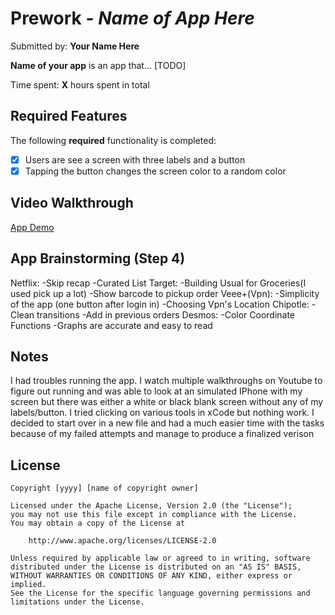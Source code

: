 # Prework - *Name of App Here*

Submitted by: **Your Name Here**

**Name of your app** is an app that... [TODO] 

Time spent: **X** hours spent in total

## Required Features

The following **required** functionality is completed:

- [X] Users are see a screen with three labels and a button
- [X] Tapping the button changes the screen color to a random color
 
## Video Walkthrough


<a href="https://imgur.com/1gWa8ve">  App Demo
</a> 

## App Brainstorming (Step 4)
Netflix: 
   -Skip recap
   -Curated List 
Target:
   -Building Usual for Groceries(I used pick up a lot)
   -Show barcode to pickup order
Veee+(Vpn):
   -Simplicity of the app (one button after login in)
   -Choosing Vpn's Location 
Chipotle:
   -Clean transitions
   -Add in previous orders
Desmos:
   -Color Coordinate Functions
   -Graphs are accurate and easy to read
   


## Notes

I had troubles running the app. I watch multiple walkthroughs on Youtube to figure out running and was able to look at an simulated IPhone with my screen but there was either a white or black blank screen without any of my labels/button. I tried clicking on various tools in xCode but nothing work. I decided to start over in a new file and had a much easier time with the tasks because of my failed attempts and manage to produce a finalized verison

## License

    Copyright [yyyy] [name of copyright owner]

    Licensed under the Apache License, Version 2.0 (the "License");
    you may not use this file except in compliance with the License.
    You may obtain a copy of the License at

        http://www.apache.org/licenses/LICENSE-2.0

    Unless required by applicable law or agreed to in writing, software
    distributed under the License is distributed on an "AS IS" BASIS,
    WITHOUT WARRANTIES OR CONDITIONS OF ANY KIND, either express or implied.
    See the License for the specific language governing permissions and
    limitations under the License.
